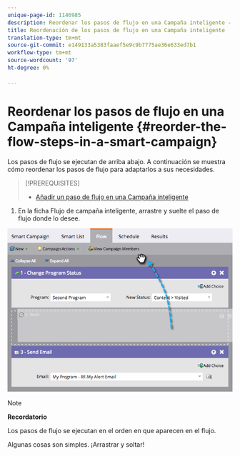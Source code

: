 ```yaml
---
unique-page-id: 1146985
description: Reordenar los pasos de flujo en una Campaña inteligente - Documentos de marketing - Documentación del producto
title: Reordenación de los pasos de flujo en una Campaña inteligente
translation-type: tm+mt
source-git-commit: e149133a5383faaef5e9c9b7775ae36e633ed7b1
workflow-type: tm+mt
source-wordcount: '97'
ht-degree: 0%

---
```



# Reordenar los pasos de flujo en una Campaña inteligente {#reorder-the-flow-steps-in-a-smart-campaign}

Los pasos de flujo se ejecutan de arriba abajo. A continuación se muestra cómo reordenar los pasos de flujo para adaptarlos a sus necesidades.

>[!PREREQUISITES]
>
>* [Añadir un paso de flujo en una Campaña inteligente](../../../../../product-docs/core-marketo-concepts/smart-campaigns/flow-actions/add-a-flow-step-to-a-smart-campaign.md)

>



1. En la ficha Flujo de campaña inteligente, arrastre y suelte el paso de flujo donde lo desee.

![](assets/image2014-9-22-13-3a49-3a11.png)

>[!NOTE]
>
>**Recordatorio**
>
>Los pasos de flujo se ejecutan en el orden en que aparecen en el flujo.

Algunas cosas son simples. ¡Arrastrar y soltar!